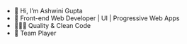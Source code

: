 - 👋 Hi, I’m Ashwini Gupta
- 👀 Front-end Web Developer | UI | Progressive Web Apps
- 👨🏻‍💻 Quality & Clean Code
- 🏀 Team Player

<!---
Nicky4k/Nicky4k is a ✨ special ✨ repository because its `README.md` (this file) appears on your GitHub profile.
You can click the Preview link to take a look at your changes.
--->
